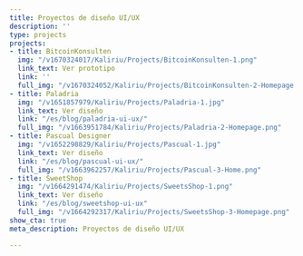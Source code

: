 ```yaml
---
title: Proyectos de diseño UI/UX
description: ''
type: projects
projects:
- title: BitcoinKonsulten
  img: "/v1670324017/Kaliriu/Projects/BitcoinKonsulten-1.png"
  link_text: Ver prototipo
  link: ''
  full_img: "/v1670324052/Kaliriu/Projects/BitcoinKonsulten-2-Homepage.png"
- title: Paladria
  img: "/v1651857979/Kaliriu/Projects/Paladria-1.jpg"
  link_text: Ver diseño
  link: "/es/blog/paladria-ui-ux/"
  full_img: "/v1663951784/Kaliriu/Projects/Paladria-2-Homepage.png"
- title: Pascual Designer
  img: "/v1652298829/Kaliriu/Projects/Pascual-1.jpg"
  link_text: Ver diseño
  link: "/es/blog/pascual-ui-ux/"
  full_img: "/v1663962257/Kaliriu/Projects/Pascual-3-Home.png"
- title: SweetShop
  img: "/v1664291474/Kaliriu/Projects/SweetsShop-1.png"
  link_text: Ver diseño
  link: "/es/blog/sweetshop-ui-ux"
  full_img: "/v1664292317/Kaliriu/Projects/SweetsShop-3-Homepage.png"
show_cta: true
meta_description: Proyectos de diseño UI/UX

---
```

